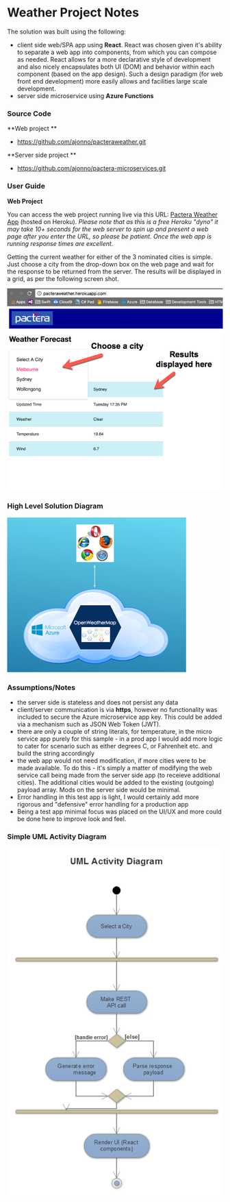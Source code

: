 # **Weather Project Notes**

The solution was built using the following:

* client side web/SPA app using **React**. React was chosen given it's ability to separate a web app into components, from which you can compose as needed. React allows for a more declarative style of development and also nicely encapsulates both UI (DOM) and behavior within each component (based on the app design). Such a design paradigm (for web front end development) more easily allows and facilities large scale development.     
* server side microservice using **Azure Functions**

### **Source Code**
**Web project
**

* https://github.com/ajonno/pacteraweather.git

**Server side project
**

* https://github.com/ajonno/pactera-microservices.git

### **User Guide**

**Web Project**
 
 You can access the web project running live via this URL: [Pactera Weather App](http://pacteraweather.herokuapp.com/) (hosted on Heroku). *Please note that as this is a free Heroku "dyno" it may take 10+ seconds for the web server to spin up and present a web page after you enter the URL, so please be patient. Once the web app is running response times are excellent*.
 
Getting the current weather for either of the 3 nominated cities is simple. Just choose a city from the drop-down box on the web page and wait for the response to be returned from the server. The results will be displayed in a grid, as per the following screen shot.

![](/wiki-images/ui.png)

### **High Level Solution Diagram**

![](/wiki-images/high-level.png)

### **Assumptions/Notes**

* the server side is stateless and does not persist any data
* client/server communication is via **https**, however no functionality was included to secure the Azure microservice app key. This could be added via a mechanism such as JSON Web Token (JWT).
* there are only a couple of string literals, for temperature, in the micro service app purely for this sample - in a prod app I would add more logic to cater for scenario such as either degrees C, or Fahrenheit etc. and build the string accordingly
* the web app would not need modification, if more cities were to be made available. To do this - it's simply a matter of modifying the web service call being made from the server side app (to receieve additional cities). The additional cities would be added to the existing (outgoing) payload array. Mods on the server side would be minimal.
* Error handling in this test app is light, I would certainly add more rigorous and "defensive" error handling for a production app
* Being a test app minimal focus was placed on the UI/UX and more could be done here to improve look and feel.


### Simple UML Activity Diagram
 
![](/wiki-images/UML-Activity.png)







 
 
 
 
 
 
